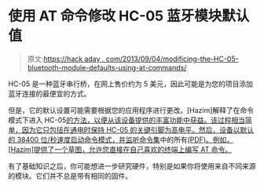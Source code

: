 # 使用 AT 命令修改 HC-05 蓝牙模块默认值

> 原文:[https://hack aday . com/2013/09/04/modificing-the-HC-05-bluetooth-module-defaults-using-at-commands/](https://hackaday.com/2013/09/04/modifying-the-hc-05-bluetooth-module-defaults-using-at-commands/)

HC-05 是一种蓝牙串行桥，在网上售价约为 5 美元，因此可能是为您的项目添加蓝牙连接的最便宜的方式。

但是，它的默认设置可能需要根据您的应用程序进行更改。[Hazim]解释了在命令模式下进入 HC-05[的方法，以便从该设备提供的丰富功能中获益。该过程相当简单，因为它只包括在通电时保持 HC-05 的关键引脚为高电平。然后，设备以默认的 38400 位/秒速度启动命令模式，并监听命令集](http://www.instructables.com/id/Modify-The-HC-05-Bluetooth-Module-Defaults-Using-A/)中的所有[(PDF)。例如，[Hazim]提供了一个草图，允许您直接在自己喜欢的终端上编写 AT 命令。](http://elecfreaks.com/store/download/datasheet/Bluetooth/HC-0305%20serail%20module%20AT%20commamd%20set%20201104%20revised.pdf)

有了基础知识之后，你可能想进一步研究硬件，特别是如果你将使用来自不同来源的模块。它们并不总是带有相同的固件。